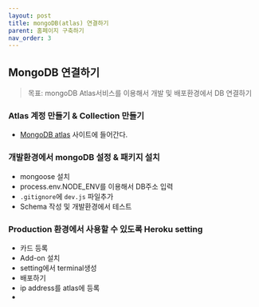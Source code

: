 ```yaml
---
layout: post
title: mongoDB(atlas) 연결하기
parent: 홈페이지 구축하기
nav_order: 3
---
```


## MongoDB 연결하기
> 목표: mongoDB Atlas서비스를 이용해서 개발 및 배포환경에서 DB 연결하기


### Atlas 계정 만들기 & Collection 만들기
* [MongoDB atlas](https://www.mongodb.com/) 사이트에 들어간다.

### 개발환경에서 mongoDB 설정 & 패키지 설치
* mongoose 설치
* process.env.NODE_ENV를 이용해서 DB주소 입력
* `.gitignore`에 `dev.js` 파일추가
* Schema 작성 및 개발환경에서 테스트

### Production 환경에서 사용할 수 있도록 Heroku setting
* 카드 등록
* Add-on 설치
* setting에서 terminal생성
* 배포하기
* ip address를 atlas에 등록
* 